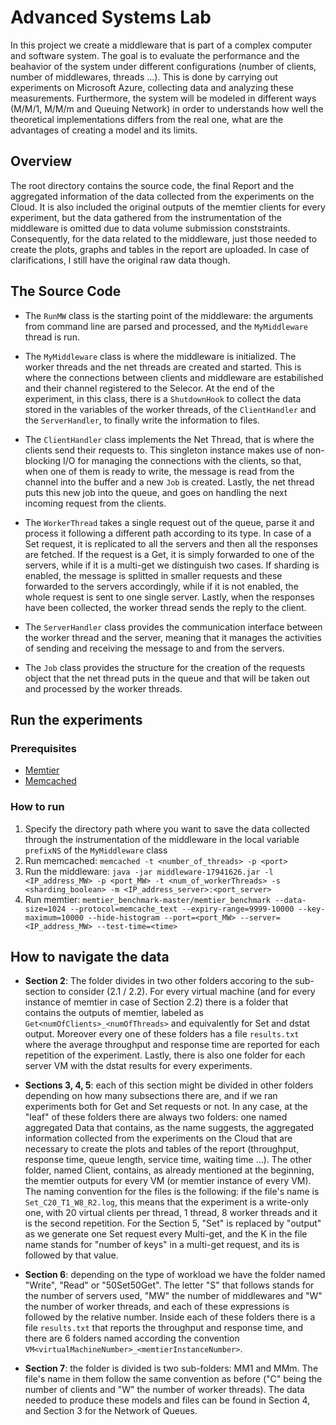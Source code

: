 # Advanced Systems Lab

In this project we create a middleware that is part of a complex computer and software system.
The goal is to evaluate the performance and the beahavior of the system under different configurations (number of clients, number of middlewares, threads ...). This is done by carrying out experiments on Microsoft Azure, collecting data and analyzing these measurements.
Furthermore, the system will be modeled in different ways (M/M/1, M/M/m and Queuing Network) in order to understands how well the theoretical implementations differs from the real one, what are the advantages of creating a model and its limits.

## Overview

The root directory contains the source code, the final Report and the aggregated information of the data collected from the experiments on the Cloud. It is also included the original outputs of the memtier clients for every experiment, but the data gathered from the instrumentation of the middleware is omitted due to data volume submission conststraints. Consequently, for the data related to the middleware, just those needed to create the plots, graphs and tables in the report are uploaded. In case of clarifications, I still have the original raw data though.

## The Source Code

* The `RunMW` class is the starting point of the middleware: the arguments from command line are parsed and processed, and the `MyMiddleware` thread is run.

* The `MyMiddleware` class is where the middleware is initialized. The worker threads and the net threads are created and started. This is where the connections between clients and middleware are estabilished and their channel registered to the Selecor. At the end of the experiment, in this class, there is a `ShutdownHook` to collect the data stored in the variables of the worker threads, of the `ClientHandler` and the `ServerHandler`, to finally write the information to files.

* The `ClientHandler` class implements the Net Thread, that is where the clients send their requests to. This singleton instance makes use of non-blocking I/O for managing the connections with the clients, so that, when one of them is ready to write, the message is read from the channel into the buffer and a new `Job` is created. Lastly, the net thread puts this new job into the queue, and goes on handling the next incoming request from the clients.

* The `WorkerThread` takes a single request out of the queue, parse it and process it following a different path according to its type. In case of a Set request, it is replicated to all the servers and then all the responses are fetched. If the request is a Get, it is simply forwarded to one of the servers, while if it is a multi-get we distinguish two cases. If sharding is enabled, the message is splitted in smaller requests and these forwarded to the servers accordingly, while if it is not enabled, the whole request is sent to one single server. Lastly, when the responses have been collected, the worker thread sends the reply to the client.

* The `ServerHandler` class provides the communication interface between the worker thread and the server, meaning that it manages the activities of sending and receiving the message to and from the servers.

* The `Job` class provides the structure for the creation of the requests object that the net thread puts in the queue and that will be taken out and processed by the worker threads.


## Run the experiments

### Prerequisites

* [Memtier](https://github.com/RedisLabs/memtier_benchmark/)
* [Memcached](https://github.com/memcached/memcached)

### How to run

1. Specify the directory path where you want to save the data collected through the instrumentation of the middleware in the local variable `prefixNS` of the `MyMiddleware` class
2. Run memcached: `memcached -t <number_of_threads> -p <port>` 
3. Run the middleware: `java -jar middleware-17941626.jar -l <IP_address_MW> -p <port_MW> -t <num_of_workerThreads> -s <sharding_boolean> -m <IP_address_server>:<port_server>` 
4. Run memtier: `memtier_benchmark-master/memtier_benchmark --data-size=1024 --protocol=memcache_text --expiry-range=9999-10000 --key-maximum=10000 --hide-histogram --port=<port_MW> --server=<IP_address_MW> --test-time=<time>`


## How to navigate the data

* **Section 2**: The folder divides in two other folders accoring to the sub-section to consider (2.1 / 2.2). For every virtual machine (and for every instance of memtier in case of Section 2.2) there is a folder that contains the outputs of memtier, labeled as `Get<numOfClients>_<numOfThreads>` and equivalently for Set and dstat output. Moreover every one of these folders has a file `results.txt` where the average throughput and response time are reported for each repetition of the experiment. Lastly, there is also one folder for each server VM with the dstat results for every experiments.

* **Sections 3, 4, 5**: each of this section might be divided in other folders depending on how many subsections there are, and if we ran experiments both for Get and Set requests or not. In any case, at the "leaf" of these folders there are always two folders: one named aggregated Data that contains, as the name suggests, the aggregated information collected from the experiments on the Cloud that are necessary to create the plots and tables of the report (throughput, response time, queue length, service time, waiting time ...). The other folder, named Client, contains, as already mentioned at the beginning, the memtier outputs for every VM (or memtier instance of every VM).
The naming convention for the files is the following: if the file's name is `Set_C20_T1_W8_R2.log`, this means that the experiment is a write-only one, with 20 virtual clients per thread, 1 thread, 8 worker threads and it is the second repetition. For the Section 5, "Set" is replaced by "output" as we generate one Set request every Multi-get, and the K in the file name stands for "number of keys" in a multi-get request, and its is followed by that value. 

* **Section 6**: depending on the type of workload we have the folder named "Write", "Read" or "50Set50Get". The letter "S" that follows stands for the number of servers used, "MW" the number of middlewares and "W" the number of worker threads, and each of these expressions is followed by the relative number. Inside each of these folders there is a file `results.txt` that reports the throughput and response time, and there are 6 folders named according the convention `VM<virtualMachineNumber>_<memtierInstanceNumber>`.

* **Section 7**: the folder is divided is two sub-folders: MM1 and MMm. The file's name in them follow the same convention as before ("C" being the number of clients and "W" the number of worker threads). The data needed to produce these models and files can be found in Section 4, and Section 3 for the Network of Queues.


